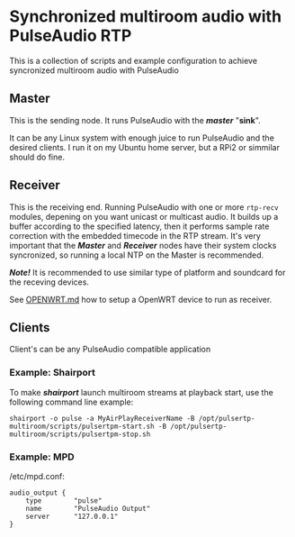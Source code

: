 Synchronized multiroom audio with PulseAudio RTP
================================================

This is a collection of scripts and example configuration to achieve syncronized multiroom audio with PulseAudio


Master
------

This is the sending node. It runs PulseAudio with the ***master*** "**sink**".

It can be any Linux system with enough juice to run PulseAudio and the desired clients. I run it on my Ubuntu home server, but a RPi2 or simmilar should do fine.


Receiver
--------

This is the receiving end. Running PulseAudio with one or more `rtp-recv` modules, depening on you want unicast or multicast audio. 
It builds up a buffer according to the specified latency, then it performs sample rate correction with the embedded timecode in the RTP stream.
It's very important that the ***Master*** and ***Receiver*** nodes have their system clocks syncronized, so running a local NTP on the Master is recommended.

***Note!*** It is recommended to use similar type of platform and soundcard for the receving devices.

See [OPENWRT.md](OPENWRT.md) how to setup a OpenWRT device to run as receiver.


Clients
-------

Client's can be any PulseAudio compatible application

### Example: Shairport

To make ***shairport*** launch multiroom streams at playback start, use the following command line example:

`shairport -o pulse -a MyAirPlayReceiverName -B /opt/pulsertp-multiroom/scripts/pulsertpm-start.sh -B /opt/pulsertp-multiroom/scripts/pulsertpm-stop.sh`

### Example: MPD

/etc/mpd.conf:

    audio_output {
        type        "pulse"
        name        "PulseAudio Output"
        server      "127.0.0.1"
    }
